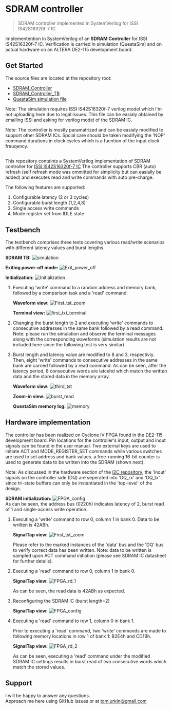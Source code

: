 # SDRAM controller

> SDRAM controller implemented in SystemVerilog for ISSI IS42S16320f-7 IC 

Implementention in SystemVerilog of an __SDRAM Controller__ for ISSI IS42S16320f-7 IC. Verification is carried in simulation (QuestaSim) and on actual hardware on an ALTERA DE2-115 development board.

## Get Started

The source files  are located at the repository root:

- [SDRAM_Controller](./SDRAM_Controller.sv)
- [SDRAM_Controller_TB](./SDRAM_Controller_TB.sv)
- [QuestaSim simulation file](./wave.do)

Note: The simulation requires ISSI IS42S16320f-7 verilog model which I'm not uploading here due to legal issues. This file can be easialy obtained by emailing ISSI and asking for verilog model of the SDRAM IC. 

Note: The controller is mostly paramatrized and can be easialy modified to support other SDRAM ICs. Spcial care should be taken modifying the 'NOP' command durations in clock cycles which is a fucntion of the input clock freuqency.

##
This repository containts a SystemVerilog implementation of SDRAM controller for [ISSI IS42S16320f-7 IC](https://www.issi.com/WW/pdf/42-45R-S_86400F-16320F.pdf)
The controller supports CBR (auto) refresh (self refresh mode was ommitted for simplicity but can easially be added) and executes read and write commands with auto pre-charge.

The following features are supported:
1.  Configurable latency (2 or 3 cycles)
2.  Configurable burst length (1,2,4,8)
3.  Single access write commands
4.  Mode register set from IDLE state

## Testbench

The testbench comprises three tests covering various read/write scenarios with different latency values and burst lengths. 

**SDRAM TB:**
	![simulation](./docs/simulation.jpg)  

**Exiting power-off mode:**
	![Exit_power_off](./docs/Exit_power_off.jpg)  

**Initialization:**
	![Initialization](./docs/Initialization.jpg)  

1.	Executing 'write' command to a random address and memory bank, followed by a comparison task and a 'read' command. 
	
	**Waveform view:**
		![First_tst_zoom](./docs/First_tst_zoom.jpg)  

	**Terminal view:**
		![first_txt_terminal](./docs/first_txt_terminal.jpg) 
		
2.	Changing the burst length to 2 and executing 'write' commands to consecutive addresses in the same bank followed by a read command.
	Note: please run the simulation and observe the terminal messages along with the corresponding waveforms (simulation results are not included here since the following test is very similar)

3.	Burst length and latency value are modified to 8 and 3, respectivly. Then, eight 'write' commands to consecutive addresses in the same bank are carried followed by a read command.	As can be seen, after the latency period, 8 consecutive words are latcehd which match the written data and the stored data in the memory array.

	**Waveform view:**
		![third_tst](./docs/third_tst.jpg)  

	**Zoom-in view:**
		![burst_read](./docs/burst_read.jpg)  

	**QuestaSim memory log:**
		![memory](./docs/memory.jpg)  


## Hardware implementation 
The controller has been realized on Cyclone IV FPGA found in the DE2-115 development board. Pin locations for the controller's input, output and inout signals can be found in the user manual. Two external keys are used to initiate ACT and MODE_REGISTER_SET commands while various switches are used to set address and bank values. a free-running 16-bit counter is used to generate data to be written into the SDRAM (shown next).

Note: As discussed in the hardware section of the [I2C repository](https://github.com/tom-urkin/I2C), the 'inout' signals on the controller side (DQ) are seperated into 'DQ_rx' and 'DQ_tx' since tri-state buffers can only be instantiated in the 'top-level' of the design. 

**SDRAM initialization:**
	![FPGA_config](./docs/FPGA_config.jpg)  
As can be seen, the address bus (0220h) indicates latency of 2, burst read of 1 and single-access write operation.

1.	Executing a 'write' command to row 0, column 1 in bank 0. Data to be written is 42ABh.
	
	**SignalTap view:**
		![First_tst_zoom](./docs/First_tst_zoom.jpg)  

	Please refer to the marked instances of the 'data' bus and the 'DQ' bus to verify correct data has been written. 
	Note: data to be written is sampled upon ACT command initiation (please see SDRAM IC datasheet for further details).

2.	Executing a 'read' command to row 0, column 1 in bank 0.
	
	**SignalTap view:**
		![FPGA_rd_1](./docs/FPGA_rd_1.jpg)  

	As can be seen, the read data is 42ABh as expected. 

3.	Reconfiguring the SDRAM IC (burst length=2)
	
	**SignalTap view:**
		![FPGA_config](./docs/FPGA_config.jpg)  

4.	Executing a 'read' command to row 1, column 0 in bank 1.
	
	Prior to executing a 'read' command, two 'write' commands are made to following memory locations in row 1 of bank 1: B2E4h and CD1Bh.

	**SignalTap view:**
		![FPGA_rd_2](./docs/FPGA_rd_2.jpg)  

	As can be seen, executing a 'read' command under the modified SDRAM IC settings results in burst read of two consecutive words which match the stored values. 

## Support

I will be happy to answer any questions.  
Approach me here using GitHub Issues or at tom.urkin@gmail.com